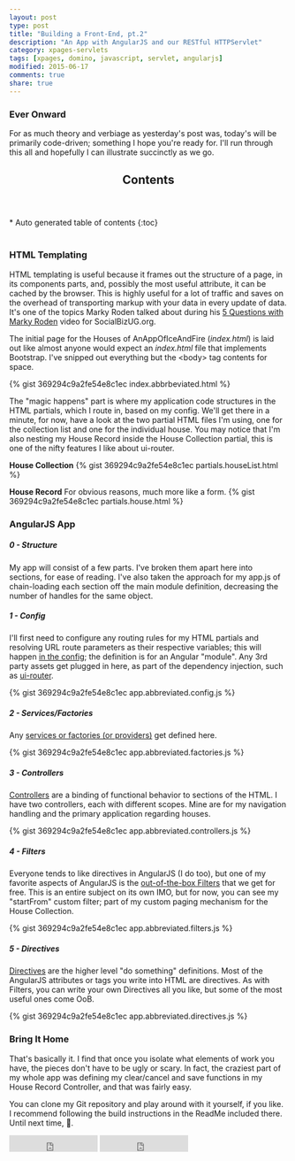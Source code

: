 ```yaml
---
layout: post
type: post
title: "Building a Front-End, pt.2"
description: "An App with AngularJS and our RESTful HTTPServlet"
category: xpages-servlets
tags: [xpages, domino, javascript, servlet, angularjs]
modified: 2015-06-17
comments: true
share: true
---
```


### Ever Onward
For as much theory and verbiage as yesterday's post was, today's will be primarily code-driven; something I hope you're ready for. I'll run through this all and hopefully I can illustrate succinctly as we go.

<!-- auto-magic TOC! -->
<section>
  <header data-toggle="tooltip" title="it's dangerous to go alone, take this">
    <h2>Contents</h2>
  </header>
<div id="drawer" markdown="1">
*  Auto generated table of contents
{:toc}
</div>
</section>
<br />
<!--
### Let's Do It!
-app as SPA (why an SPA?)
-handling routing to relate to your data (HATEOAS) with $resource
-controllers for controlled logic
-binding, directives, filters
-what to do with that data
-CRUD (vs my client use in Ni9: http://www.notesin9.com/2015/04/09/notesin9-173-getting-started-with-servlets/)
-->

### HTML Templating
HTML templating is useful because it frames out the structure of a page, in its components parts, and, possibly the most useful attribute, it can be cached by the browser. This is highly useful for a lot of traffic and saves on the overhead of transporting markup with your data in every update of data. It's one of the topics Marky Roden talked about during his [5 Questions with Marky Roden](//www.youtube.com/watch?v=k5bDvZg4Gbg) video for SocialBizUG.org.

The initial page for the Houses of AnAppOfIceAndFire (_index.html_) is laid out like almost anyone would expect an _index.html_ file that implements Bootstrap. I've snipped out everything but the &lt;body&gt; tag contents for space.

{% gist 369294c9a2fe54e8c1ec index.abbrbeviated.html %}<br />

The "magic happens" part is where my application code structures in the HTML partials, which I route in, based on my config. We'll get there in a minute, for now, have a look at the two partial HTML files I'm using, one for the collection list and one for the individual house. You may notice that I'm also nesting my House Record inside the House Collection partial, this is one of the nifty features I like about ui-router.

**House Collection**
{% gist 369294c9a2fe54e8c1ec partials.houseList.html %}<br />

**House Record**
For obvious reasons, much more like a form.
{% gist 369294c9a2fe54e8c1ec partials.house.html %}<br />

### AngularJS App

##### 0 - Structure
My app will consist of a few parts. I've broken them apart here into sections, for ease of reading. I've also taken the approach for my app.js of chain-loading each section off the main module definition, decreasing the number of handles for the same object.

##### 1 - Config
I'll first need to configure any routing rules for my HTML partials and resolving URL route parameters as their respective variables; this will happen [in the config](//docs.angularjs.org/guide/module); the definition is for an Angular "module". Any 3rd party assets get plugged in here, as part of the dependency injection, such as [ui-router](//github.com/angular-ui/ui-router).

{% gist 369294c9a2fe54e8c1ec app.abbreviated.config.js %}<br />

##### 2 - Services/Factories
Any [services or factories (or providers)](//docs.angularjs.org/guide/services) get defined here.

{% gist 369294c9a2fe54e8c1ec app.abbreviated.factories.js %}<br />

##### 3 - Controllers
[Controllers](//docs.angularjs.org/guide/controller) are a binding of functional behavior to sections of the HTML. I have two controllers, each with different scopes. Mine are for my navigation handling and the primary application regarding houses.

{% gist 369294c9a2fe54e8c1ec app.abbreviated.controllers.js %}<br />

##### 4 - Filters
Everyone tends to like directives in AngularJS (I do too), but one of my favorite aspects of AngularJS is the [out-of-the-box Filters](//docs.angularjs.org/guide/filter) that we get for free. This is an entire subject on its own IMO, but for now, you can see my "startFrom" custom filter; part of my custom paging mechanism for the House Collection.

{% gist 369294c9a2fe54e8c1ec app.abbreviated.filters.js %}<br />

##### 5 - Directives
[Directives](//docs.angularjs.org/guide/directive) are the higher level "do something" definitions. Most of the AngularJS attributes or tags you write into HTML are directives. As with Filters, you can write your own Directives all you like, but some of the most useful ones come <span data-toggle="tooltip" title="out-of-the-box">OoB</span>.

{% gist 369294c9a2fe54e8c1ec app.abbreviated.directives.js %}<br />

### Bring It Home
That's basically it. I find that once you isolate what elements of work you have, the pieces don't have to be ugly or scary. In fact, the craziest part of my whole app was defining my clear/cancel and save functions in my House Record Controller, and that was fairly easy.

You can clone my Git repository and play around with it yourself, if you like. <span data-toggle="tooltip" title="why wouldn't I recommend that?">I recommend following the build instructions in the ReadMe included there</span>. Until next time, :beer:.

<iframe src="https://ghbtns.com/github-btn.html?user=edm00se&repo=AnAppOfIceAndFire&type=star&count=true&size=large&v=2" frameborder="0" scrolling="0" width="160px" height="30px"></iframe>

<iframe src="https://ghbtns.com/github-btn.html?user=edm00se&repo=AnAppOfIceAndFire&type=fork&count=true&size=large&v=2" frameborder="0" scrolling="0" width="160px" height="30px"></iframe>
